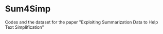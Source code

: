 # Sum4Simp
Codes and the dataset for the paper "Exploiting Summarization Data to Help Text Simplification"
